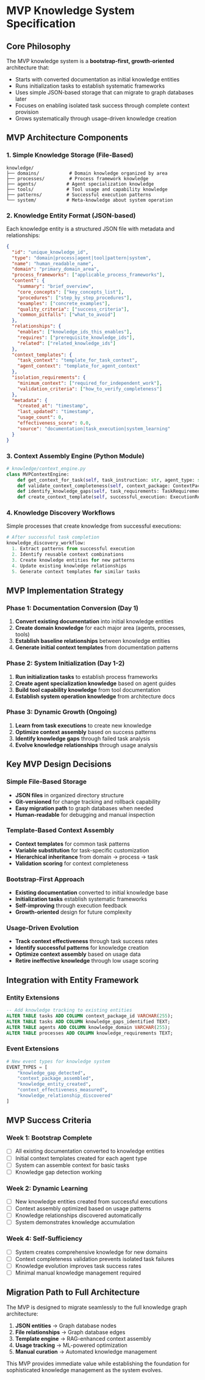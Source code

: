 # MVP Knowledge System Specification

## Core Philosophy

The MVP knowledge system is a **bootstrap-first, growth-oriented** architecture that:
- Starts with converted documentation as initial knowledge entities
- Runs initialization tasks to establish systematic frameworks
- Uses simple JSON-based storage that can migrate to graph databases later
- Focuses on enabling isolated task success through complete context provision
- Grows systematically through usage-driven knowledge creation

## MVP Architecture Components

### 1. Simple Knowledge Storage (File-Based)
```
knowledge/
├── domains/           # Domain knowledge organized by area
├── processes/         # Process framework knowledge
├── agents/           # Agent specialization knowledge  
├── tools/            # Tool usage and capability knowledge
├── patterns/         # Successful execution patterns
└── system/           # Meta-knowledge about system operation
```

### 2. Knowledge Entity Format (JSON-based)
Each knowledge entity is a structured JSON file with metadata and relationships:
```json
{
  "id": "unique_knowledge_id",
  "type": "domain|process|agent|tool|pattern|system",
  "name": "human_readable_name",
  "domain": "primary_domain_area",
  "process_frameworks": ["applicable_process_frameworks"],
  "content": {
    "summary": "brief_overview",
    "core_concepts": ["key_concepts_list"],
    "procedures": ["step_by_step_procedures"],
    "examples": ["concrete_examples"],
    "quality_criteria": ["success_criteria"],
    "common_pitfalls": ["what_to_avoid"]
  },
  "relationships": {
    "enables": ["knowledge_ids_this_enables"],
    "requires": ["prerequisite_knowledge_ids"],
    "related": ["related_knowledge_ids"]
  },
  "context_templates": {
    "task_context": "template_for_task_context",
    "agent_context": "template_for_agent_context"
  },
  "isolation_requirements": {
    "minimum_context": ["required_for_independent_work"],
    "validation_criteria": ["how_to_verify_completeness"]
  },
  "metadata": {
    "created_at": "timestamp",
    "last_updated": "timestamp", 
    "usage_count": 0,
    "effectiveness_score": 0.0,
    "source": "documentation|task_execution|system_learning"
  }
}
```

### 3. Context Assembly Engine (Python Module)
```python
# knowledge/context_engine.py
class MVPContextEngine:
    def get_context_for_task(self, task_instruction: str, agent_type: str) -> ContextPackage
    def validate_context_completeness(self, context_package: ContextPackage) -> ValidationResult
    def identify_knowledge_gaps(self, task_requirements: TaskRequirements) -> List[KnowledgeGap]
    def create_context_template(self, successful_execution: ExecutionResult) -> ContextTemplate
```

### 4. Knowledge Discovery Workflows
Simple processes that create knowledge from successful executions:
```python
# After successful task completion
knowledge_discovery_workflow:
  1. Extract patterns from successful execution
  2. Identify reusable context combinations
  3. Create knowledge entities for new patterns
  4. Update existing knowledge relationships
  5. Generate context templates for similar tasks
```

## MVP Implementation Strategy

### Phase 1: Documentation Conversion (Day 1)
1. **Convert existing documentation** into initial knowledge entities
2. **Create domain knowledge** for each major area (agents, processes, tools)
3. **Establish baseline relationships** between knowledge entities
4. **Generate initial context templates** from documentation patterns

### Phase 2: System Initialization (Day 1-2)
1. **Run initialization tasks** to establish process frameworks
2. **Create agent specialization knowledge** based on agent guides
3. **Build tool capability knowledge** from tool documentation
4. **Establish system operation knowledge** from architecture docs

### Phase 3: Dynamic Growth (Ongoing)
1. **Learn from task executions** to create new knowledge
2. **Optimize context assembly** based on success patterns
3. **Identify knowledge gaps** through failed task analysis
4. **Evolve knowledge relationships** through usage analysis

## Key MVP Design Decisions

### Simple File-Based Storage
- **JSON files** in organized directory structure
- **Git-versioned** for change tracking and rollback capability
- **Easy migration path** to graph databases when needed
- **Human-readable** for debugging and manual inspection

### Template-Based Context Assembly
- **Context templates** for common task patterns
- **Variable substitution** for task-specific customization
- **Hierarchical inheritance** from domain → process → task
- **Validation scoring** for context completeness

### Bootstrap-First Approach
- **Existing documentation** converted to initial knowledge base
- **Initialization tasks** establish systematic frameworks
- **Self-improving** through execution feedback
- **Growth-oriented** design for future complexity

### Usage-Driven Evolution
- **Track context effectiveness** through task success rates
- **Identify successful patterns** for knowledge creation
- **Optimize context assembly** based on usage data
- **Retire ineffective knowledge** through low usage scoring

## Integration with Entity Framework

### Entity Extensions
```sql
-- Add knowledge tracking to existing entities
ALTER TABLE tasks ADD COLUMN context_package_id VARCHAR(255);
ALTER TABLE tasks ADD COLUMN knowledge_gaps_identified TEXT;
ALTER TABLE agents ADD COLUMN knowledge_domain VARCHAR(255);
ALTER TABLE processes ADD COLUMN knowledge_requirements TEXT;
```

### Event Extensions
```python
# New event types for knowledge system
EVENT_TYPES = [
    "knowledge_gap_detected",
    "context_package_assembled", 
    "knowledge_entity_created",
    "context_effectiveness_measured",
    "knowledge_relationship_discovered"
]
```

## MVP Success Criteria

### Week 1: Bootstrap Complete
- [ ] All existing documentation converted to knowledge entities
- [ ] Initial context templates created for each agent type
- [ ] System can assemble context for basic tasks
- [ ] Knowledge gap detection working

### Week 2: Dynamic Learning
- [ ] New knowledge entities created from successful executions
- [ ] Context assembly optimized based on usage patterns
- [ ] Knowledge relationships discovered automatically
- [ ] System demonstrates knowledge accumulation

### Week 4: Self-Sufficiency
- [ ] System creates comprehensive knowledge for new domains
- [ ] Context completeness validation prevents isolated task failures
- [ ] Knowledge evolution improves task success rates
- [ ] Minimal manual knowledge management required

## Migration Path to Full Architecture

The MVP is designed to migrate seamlessly to the full knowledge graph architecture:

1. **JSON entities** → Graph database nodes
2. **File relationships** → Graph database edges  
3. **Template engine** → RAG-enhanced context assembly
4. **Usage tracking** → ML-powered optimization
5. **Manual curation** → Automated knowledge management

This MVP provides immediate value while establishing the foundation for sophisticated knowledge management as the system evolves.